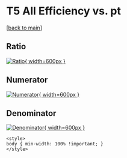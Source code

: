 # T5 All Efficiency vs. pt

[[back to main](./)]



## Ratio

[![Ratio](../mtv/var/T5_0_eff_pt.png){ width=600px }](../mtv/var/T5_0_eff_pt.pdf)

## Numerator

[![Numerator](../mtv/num/T5_0_eff_pt_num0.png){ width=600px }](../mtv/num/T5_0_eff_pt_num0.pdf)

## Denominator

[![Denominator](../mtv/den/T5_0_eff_pt_den.png){ width=600px }](../mtv/den/T5_0_eff_pt_den.pdf)


``` {=html}
<style>
body { min-width: 100% !important; }
</style>
```
